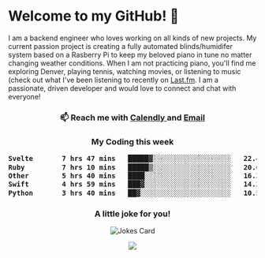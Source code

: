 <h1> Welcome to my GitHub! 👋 </h1>


  I am a backend engineer who loves working on all kinds of new projects. My current passion project is creating a fully automated blinds/humidifer system based on a Rasberry Pi to keep my beloved piano in tune no matter changing weather conditions. When I am not practicing piano, you'll find me exploring Denver, playing tennis, watching movies, or listening to music (check out what I've been listening to recently on [Last.fm](https://www.last.fm/user/mballa000). I am a passionate, driven developer and would love to connect and chat with everyone!

<h3 align = "center"> 📫 Reach me with <a href = "https://calendly.com/msbrandt00/30min"> Calendly </a> and <a href="mailto:msbrandt00@gmail.com">Email</a> 
 </h3>


 
<div align = "center"
[![Anurag's GitHub stats](https://github-readme-stats.vercel.app/api?username=mbrandt00)](https://github.com/anuraghazra/github-readme-stats)
          </div>
<h3 align="center">
  My Coding this week
<!--START_SECTION:waka-->

```txt
Svelte       7 hrs 47 mins   █████▓░░░░░░░░░░░░░░░░░░░   22.47 %
Ruby         7 hrs 10 mins   █████▒░░░░░░░░░░░░░░░░░░░   20.68 %
Other        5 hrs 40 mins   ████░░░░░░░░░░░░░░░░░░░░░   16.35 %
Swift        4 hrs 59 mins   ███▓░░░░░░░░░░░░░░░░░░░░░   14.39 %
Python       3 hrs 40 mins   ██▓░░░░░░░░░░░░░░░░░░░░░░   10.57 %
```

<!--END_SECTION:waka-->

### A little joke for you!

![Jokes Card](https://readme-jokes.vercel.app/api?hideBorder)

<a href="https://www.linkedin.com/in/mbrandt00/"><img src="https://img.shields.io/badge/linkedin-%230077B5.svg?&style=for-the-badge&logo=linkedin&logoColor=white" /></a>
